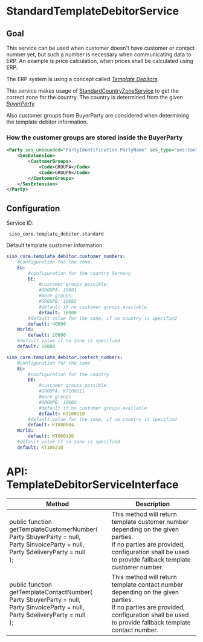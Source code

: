 # StandardTemplateDebitorService

## Goal

This service can be used when customer doesn't have customer or contact number yet, but such a number is necessary when communicating data to ERP. An example is price calculation, when prices shall be calculated using ERP.

The ERP system is using a concept called [*Template Debitors*](Term---Template-Debitor_23560379.html).

This service makes usage of [StandardCountryZoneService](StandardCountryZoneService_23560363.html) to get the correct zone for the country. The country is determined from the given *[BuyerParty](Term---BuyerParty_23560433.html).*

Also customer groups from BuyerParty are considered when determining the template debitor information.

### How the customer groups are stored inside the BuyerParty

``` xml
<Party ses_unbounded="PartyIdentification PartyName" ses_type="ses:Contact" ses_tree="SesExtension">
    <SesExtension>
        <CustomerGroups>
            <Code>GROUPA</Code>
            <Code>GROUPB</Code>
        </CustomerGroups>
    </SesExtension>
</Party> 
```

## Configuration

Service ID:

``` 
 siso_core.template_debitor.standard
```

Default template customer information:

``` yaml
siso_core.template_debitor.customer_numbers:
    #configuration for the zone
    EU:
        #configuration for the country Germany
        DE:
            #customer groups possible:
            #GROUPA: 10001
            #more groups
            #GROUPB: 10002
            #default if no customer groups available
            default: 10000
        #default value for the zone, if no country is specified
        default: 40000
    World:
        default: 20000
    #default value if no zone is specified
    default: 10000

siso_core.template_debitor.contact_numbers:
    #configuration for the zone
    EU:
        #configuration for the country
        DE:
            #customer groups possible:
            #GROUPA: KT100211
            #more groups
            #GROUPB: 10002
            #default if no customer groups available
            default: KT100210
        #default value for the zone, if no country is specified
        default: KT000004
    World:
        default: KT000136
    #default value if no zone is specified
    default: KT100210
```

# API: TemplateDebitorServiceInterface

|Method|Description|
|--- |--- |
|public function getTemplateCustomerNumber(</br> Party $buyerParty = null,</br> Party $invoiceParty = null,</br> Party $deliveryParty = null</br>);|This method will return template customer number depending on the given parties.</br>If no parties are provided, configuration shall be used to provide fallback template customer number.|
|public function getTemplateContactNumber(</br> Party $buyerParty = null,</br> Party $invoiceParty = null,</br> Party $deliveryParty = null</br>);|This method will return template contact number depending on the given parties.</br>If no parties are provided, configuration shall be used to provide fallback template contact number.|
